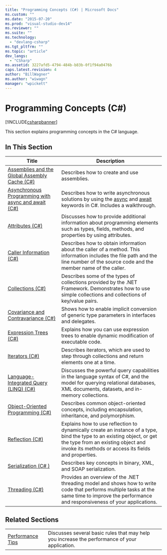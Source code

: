 ```yaml
---
title: "Programming Concepts (C#) | Microsoft Docs"
ms.custom: ""
ms.date: "2015-07-20"
ms.prod: "visual-studio-dev14"
ms.reviewer: ""
ms.suite: ""
ms.technology: 
  - "devlang-csharp"
ms.tgt_pltfrm: ""
ms.topic: "article"
dev_langs: 
  - "CSharp"
ms.assetid: 3227afd5-4794-484b-b83b-0f1f94a0476b
caps.latest.revision: 4
author: "BillWagner"
ms.author: "wiwagn"
manager: "wpickett"
---
```

# Programming Concepts (C#)
[!INCLUDE[csharpbanner](../../../csharp/includes/csharpbanner.md)]

This section explains programming concepts in the C# language.  
  
## In This Section  
  
|Title|Description|  
|-----------|-----------------|  
|[Assemblies and the Global Assembly Cache (C#)](../../../csharp/programming-guide/concepts/assemblies-gac/assemblies-and-the-global-assembly-cache.md)|Describes how to create and use assemblies.|  
|[Asynchronous Programming with async and await (C#)](../../../csharp/programming-guide/concepts/async/asynchronous-programming-with-async-and-await.md)|Describes how to write asynchronous solutions by using the [async](../../../csharp/language-reference/keywords/async.md) and [await](../../../csharp/language-reference/keywords/await.md) keywords in C#. Includes a walkthrough.|  
|[Attributes (C#)](../../../csharp/programming-guide/concepts/attributes/index.md)|Discusses how to provide additional information about programming elements such as types, fields, methods, and properties by using attributes.|  
|[Caller Information (C#)](../../../csharp/programming-guide/concepts/caller-information.md)|Describes how to obtain information about the caller of a method. This information includes the file path and the line number of the source code and the member name of the caller.|  
|[Collections (C#)](../../../csharp/programming-guide/concepts/collections.md)|Describes some of the types of collections provided by the .NET Framework. Demonstrates how to use simple collections and collections of key/value pairs.|  
|[Covariance and Contravariance (C#)](../../../csharp/programming-guide/concepts/covariance-contravariance/index.md)|Shows how to enable implicit conversion of generic type parameters in interfaces and delegates.|  
|[Expression Trees (C#)](../../../csharp/programming-guide/concepts/expression-trees/index.md)|Explains how you can use expression trees to enable dynamic modification of executable code.|  
|[Iterators (C#)](../../../csharp/programming-guide/concepts/iterators.md)|Describes iterators, which are used to step through collections and return elements one at a time.|  
|[Language-Integrated Query (LINQ) (C#)](../../../csharp/programming-guide/concepts/linq/index.md)|Discusses the powerful query capabilities in the language syntax of C#, and the model for querying relational databases, XML documents, datasets, and in-memory collections.|  
|[Object-Oriented Programming (C#)](../../../csharp/programming-guide/concepts/object-oriented-programming.md)|Describes common object-oriented concepts, including encapsulation, inheritance, and polymorphism.|  
|[Reflection (C#)](../../../csharp/programming-guide/concepts/reflection.md)|Explains how to use reflection to dynamically create an instance of a type, bind the type to an existing object, or get the type from an existing object and invoke its methods or access its fields and properties.|  
|[Serialization (C# )](../../../csharp/programming-guide/concepts/serialization/index.md)|Describes key concepts in binary, XML, and SOAP serialization.|  
|[Threading (C#)](../../../csharp/programming-guide/concepts/threading/index.md)|Provides an overview of the .NET threading model and shows how to write code that performs multiple tasks at the same time to improve the performance and responsiveness of your applications.|  
  
## Related Sections  
  
|||  
|-|-|  
|[Performance Tips](../Topic/.NET%20Performance%20Tips.md)|Discusses several basic rules that may help you increase the performance of your application.|